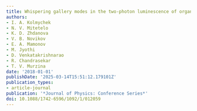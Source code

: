 ```yaml
---
title: Whispering gallery modes in the two-photon luminescence of organic microspheres
authors:
- I. A. Kolmychek
- N. V. Mitetelo
- K. D. Zhdanova
- V. B. Novikov
- E. A. Mamonov
- M. Jyothi
- D. Venkatakrishnarao
- R. Chandrasekar
- T. V. Murzina
date: '2018-01-01'
publishDate: '2025-03-14T15:51:12.179101Z'
publication_types:
- article-journal
publication: '*Journal of Physics: Conference Series*'
doi: 10.1088/1742-6596/1092/1/012059
---
```

